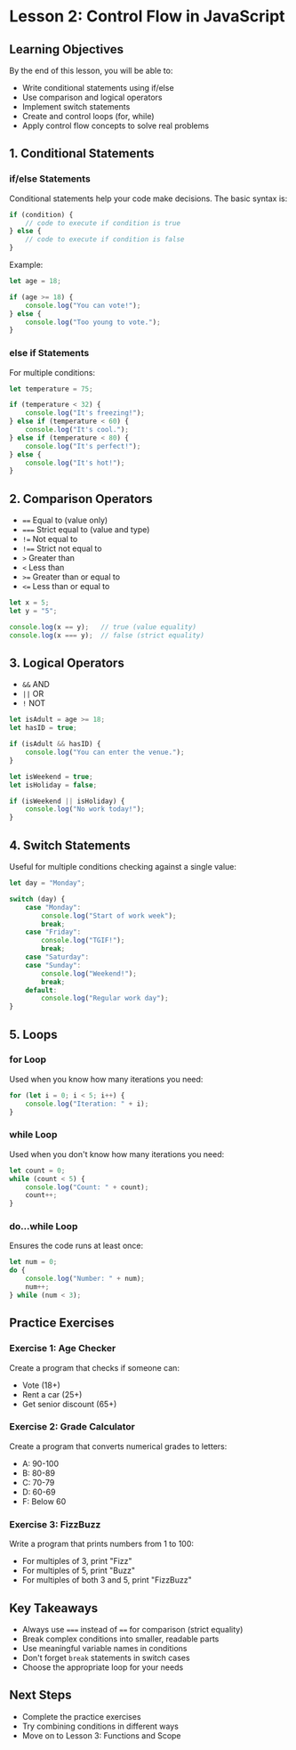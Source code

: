# Lesson 2: Control Flow in JavaScript

## Learning Objectives
By the end of this lesson, you will be able to:
- Write conditional statements using if/else
- Use comparison and logical operators
- Implement switch statements
- Create and control loops (for, while)
- Apply control flow concepts to solve real problems

## 1. Conditional Statements

### if/else Statements
Conditional statements help your code make decisions. The basic syntax is:

```javascript
if (condition) {
    // code to execute if condition is true
} else {
    // code to execute if condition is false
}
```

Example:
```javascript
let age = 18;

if (age >= 18) {
    console.log("You can vote!");
} else {
    console.log("Too young to vote.");
}
```

### else if Statements
For multiple conditions:

```javascript
let temperature = 75;

if (temperature < 32) {
    console.log("It's freezing!");
} else if (temperature < 60) {
    console.log("It's cool.");
} else if (temperature < 80) {
    console.log("It's perfect!");
} else {
    console.log("It's hot!");
}
```

## 2. Comparison Operators
- `==` Equal to (value only)
- `===` Strict equal to (value and type)
- `!=` Not equal to
- `!==` Strict not equal to
- `>` Greater than
- `<` Less than
- `>=` Greater than or equal to
- `<=` Less than or equal to

```javascript
let x = 5;
let y = "5";

console.log(x == y);   // true (value equality)
console.log(x === y);  // false (strict equality)
```

## 3. Logical Operators
- `&&` AND
- `||` OR
- `!` NOT

```javascript
let isAdult = age >= 18;
let hasID = true;

if (isAdult && hasID) {
    console.log("You can enter the venue.");
}

let isWeekend = true;
let isHoliday = false;

if (isWeekend || isHoliday) {
    console.log("No work today!");
}
```

## 4. Switch Statements
Useful for multiple conditions checking against a single value:

```javascript
let day = "Monday";

switch (day) {
    case "Monday":
        console.log("Start of work week");
        break;
    case "Friday":
        console.log("TGIF!");
        break;
    case "Saturday":
    case "Sunday":
        console.log("Weekend!");
        break;
    default:
        console.log("Regular work day");
}
```

## 5. Loops

### for Loop
Used when you know how many iterations you need:

```javascript
for (let i = 0; i < 5; i++) {
    console.log("Iteration: " + i);
}
```

### while Loop
Used when you don't know how many iterations you need:

```javascript
let count = 0;
while (count < 5) {
    console.log("Count: " + count);
    count++;
}
```

### do...while Loop
Ensures the code runs at least once:

```javascript
let num = 0;
do {
    console.log("Number: " + num);
    num++;
} while (num < 3);
```

## Practice Exercises

### Exercise 1: Age Checker
Create a program that checks if someone can:
- Vote (18+)
- Rent a car (25+)
- Get senior discount (65+)

### Exercise 2: Grade Calculator
Create a program that converts numerical grades to letters:
- A: 90-100
- B: 80-89
- C: 70-79
- D: 60-69
- F: Below 60

### Exercise 3: FizzBuzz
Write a program that prints numbers from 1 to 100:
- For multiples of 3, print "Fizz"
- For multiples of 5, print "Buzz"
- For multiples of both 3 and 5, print "FizzBuzz"

## Key Takeaways
- Always use `===` instead of `==` for comparison (strict equality)
- Break complex conditions into smaller, readable parts
- Use meaningful variable names in conditions
- Don't forget `break` statements in switch cases
- Choose the appropriate loop for your needs

## Next Steps
- Complete the practice exercises
- Try combining conditions in different ways
- Move on to Lesson 3: Functions and Scope 